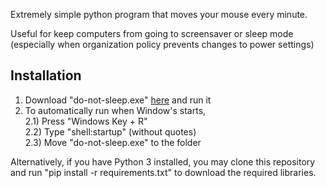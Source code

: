 Extremely simple python program that moves your mouse every minute.

Useful for keep computers from going to screensaver or sleep mode (especially when organization policy prevents changes to power settings)

## Installation
1) Download "do-not-sleep.exe" <a href="https://github.com/Qibbles/do-not-sleep/releases">here</a> and run it
2) To automatically run when Window's starts,  
        2.1) Press "Windows Key + R"  
        2.2) Type "shell:startup" (without quotes)  
        2.3) Move "do-not-sleep.exe" to the folder  
    
Alternatively, if you have Python 3 installed, you may clone this repository and run "pip install -r requirements.txt" to download the required libraries.
